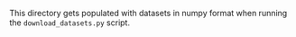This directory gets populated with datasets in numpy format when running the `download_datasets.py` script.